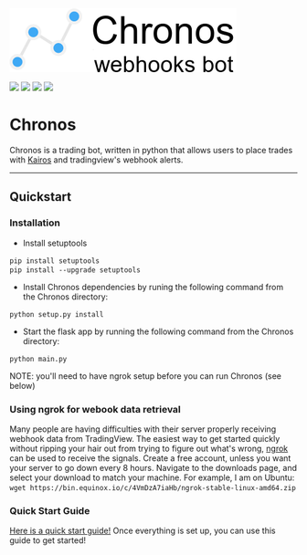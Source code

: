 ![demopic](img/chronos_logo.png)

![](https://img.shields.io/github/license/timelyart/chronos?style=for-the-badge)
![](https://img.shields.io/github/repo-size/timelyart/chronos?style=for-the-badge)
![](https://img.shields.io/github/commit-activity/y/timelyart/chronos?style=for-the-badge)
![](https://img.shields.io/twitter/follow/timelyart?style=for-the-badge)




# Chronos

Chronos is a trading bot, written in python that allows users to place trades with [Kairos](https://github.com/timelyart/Kairos) and tradingview's webhook alerts.

---

## Quickstart

### Installation

* Install setuptools 
```
pip install setuptools
pip install --upgrade setuptools   
```
* Install Chronos dependencies by runing the following command from the Chronos directory:
```
python setup.py install
```
* Start the flask app by running the following command from the Chronos directory:
```
python main.py
```
NOTE: you'll need to have ngrok setup before you can run Chronos (see below)

### Using ngrok for webook data retrieval
Many people are having difficulties with their server properly receiving webhook data from TradingView. The easiest way to get started quickly without ripping your hair out from trying to figure out what's wrong, [ngrok](https://ngrok.com/) can be used to receive the signals. Create a free account, unless you want your server to go down every 8 hours. Navigate to the downloads page, and select your download to match your machine. For example, I am on Ubuntu: `wget https://bin.equinox.io/c/4VmDzA7iaHb/ngrok-stable-linux-amd64.zip`

### Quick Start Guide
[Here is a quick start guide!](https://github.com/Robswc/tradingview-webhooks-bot/wiki/Quick-Start-Guide) Once everything is set up, you can use this guide to get started!
